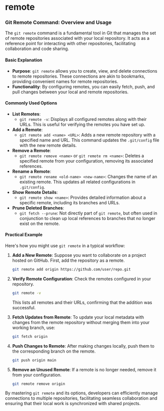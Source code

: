# remote

### Git Remote Command: Overview and Usage

The `git remote` command is a fundamental tool in Git that manages the set of remote repositories associated with your local repository. It acts as a reference point for interacting with other repositories, facilitating collaboration and code sharing.

#### Basic Explanation

* **Purpose**: `git remote` allows you to create, view, and delete connections to remote repositories. These connections are akin to bookmarks, providing convenient names for remote repositories.
* **Functionality**: By configuring remotes, you can easily fetch, push, and pull changes between your local and remote repositories.

#### Commonly Used Options

* **List Remotes**:
  * `git remote -v`: Displays all configured remotes along with their URLs. This is useful for verifying the remotes you have set up.
* **Add a Remote**:
  * `git remote add <name> <URL>`: Adds a new remote repository with a specified name and URL. This command updates the `.git/config` file with the new remote details.
* **Remove a Remote**:
  * `git remote remove <name>` or `git remote rm <name>`: Deletes a specified remote from your configuration, removing its associated references.
* **Rename a Remote**:
  * `git remote rename <old-name> <new-name>`: Changes the name of an existing remote. This updates all related configurations in `.git/config`.
* **Show Remote Details**:
  * `git remote show <name>`: Provides detailed information about a specific remote, including its branches and URLs.
* **Prune Deleted Branches**:
  * `git fetch --prune`: Not directly part of `git remote`, but often used in conjunction to clean up local references to branches that no longer exist on the remote.

#### Practical Example

Here's how you might use `git remote` in a typical workflow:

1.  **Add a New Remote**: Suppose you want to collaborate on a project hosted on GitHub. First, add the repository as a remote.

    ```bash
    git remote add origin https://github.com/user/repo.git
    ```
2.  **Verify Remote Configuration**: Check the remotes configured in your repository.

    ```bash
    git remote -v
    ```

    This lists all remotes and their URLs, confirming that the addition was successful.
3.  **Fetch Updates from Remote**: To update your local metadata with changes from the remote repository without merging them into your working branch, use:

    ```bash
    git fetch origin
    ```
4.  **Push Changes to Remote**: After making changes locally, push them to the corresponding branch on the remote.

    ```bash
    git push origin main
    ```
5.  **Remove an Unused Remote**: If a remote is no longer needed, remove it from your configuration.

    ```bash
    git remote remove origin
    ```

By mastering `git remote` and its options, developers can efficiently manage connections to multiple repositories, facilitating seamless collaboration and ensuring that their local work is synchronized with shared projects.
